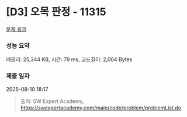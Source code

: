 # [D3] 오목 판정 - 11315 

[문제 링크](https://swexpertacademy.com/main/code/problem/problemDetail.do?contestProbId=AXaSUPYqPYMDFASQ) 

### 성능 요약

메모리: 25,344 KB, 시간: 79 ms, 코드길이: 2,004 Bytes

### 제출 일자

2025-08-10 18:17



> 출처: SW Expert Academy, https://swexpertacademy.com/main/code/problem/problemList.do